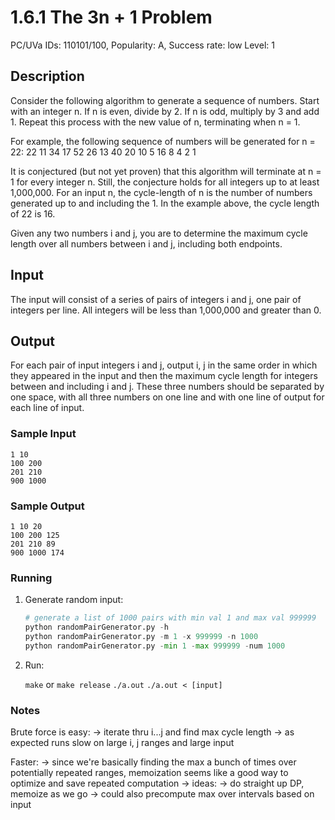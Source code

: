 # 1.6.1 The 3n + 1 Problem

PC/UVa IDs: 110101/100, Popularity: A, Success rate: low Level: 1

## Description

Consider the following algorithm to generate a sequence of numbers.
Start with an integer n. If n is even, divide by 2. If n is odd, multiply
by 3 and add 1. Repeat this process with the new value of n, terminating when n = 1.

For example, the following sequence of numbers will be generated for n = 22:
22 11 34 17 52 26 13 40 20 10 5 16 8 4 2 1

It is conjectured (but not yet proven) that this algorithm will terminate at n =
1 for every integer n. Still, the conjecture holds for all integers up to at
least 1,000,000. For an input n, the cycle-length of n is the number of
numbers generated up to and including the 1. In the example above, the cycle
length of 22 is 16.

Given any two numbers i and j, you are to determine the
maximum cycle length over all numbers between i and j, including both endpoints.

## Input

The input will consist of a series of pairs of integers i and j, one pair of integers per line. All integers will be less than 1,000,000 and greater than 0.

## Output

For each pair of input integers i and j, output i, j in the same order in which they
appeared in the input and then the maximum cycle length for integers between and
including i and j. These three numbers should be separated by one space, with all three
numbers on one line and with one line of output for each line of input.

### Sample Input

``` text
1 10
100 200
201 210
900 1000
```

### Sample Output

``` text
1 10 20
100 200 125
201 210 89
900 1000 174
```

### Running

1. Generate random input:

    ```python
    # generate a list of 1000 pairs with min val 1 and max val 999999
    python randomPairGenerator.py -h
    python randomPairGenerator.py -m 1 -x 999999 -n 1000
    python randomPairGenerator.py -min 1 -max 999999 -num 1000
    ```

2. Run:

    `make` or `make release`
    `./a.out`
    `./a.out < [input]`

### Notes

Brute force is easy:
    -> iterate thru i...j and find max cycle length
    -> as expected runs slow on large i, j ranges and large input

Faster:
    -> since we're basically finding the max a bunch of times over potentially repeated ranges,
        memoization seems like a good way to optimize and save repeated computation
    -> ideas:
        -> do straight up DP, memoize as we go
        -> could also precompute max over intervals based on input
